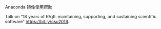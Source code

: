 
Anaconda 镜像使用帮助

Talk on “18 years of R/qtl: maintaining, supporting, and sustaining scientific software”
https://bit.ly/csu2018.
